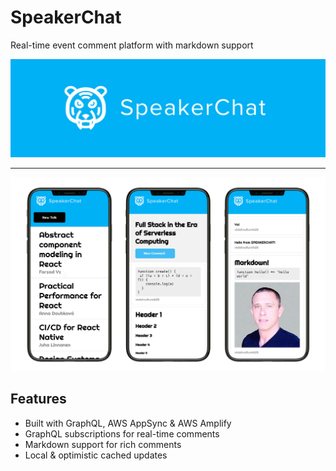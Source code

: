 # SpeakerChat

Real-time event comment platform with markdown support

![](header.jpg)

---

![](speakerchatheader.jpg)

## Features 

- Built with GraphQL, AWS AppSync & AWS Amplify
- GraphQL subscriptions for real-time comments
- Markdown support for rich comments
- Local & optimistic cached updates
